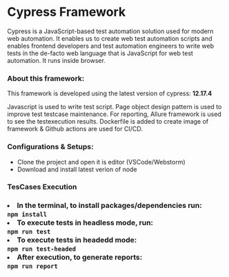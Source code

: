 <h1> Cypress Framework</h1>
<p>
Cypress is a JavaScript-based test automation solution used for modern web automation. It enables us to create web test automation scripts and enables frontend developers and test automation engineers to write web tests in the de-facto web language that is JavaScript for web test automation. It runs inside browser.
</p>

<h3>About this framework:</h3>
<p>This framework is developed using the latest version of cypress: <B>12.17.4</B>
</p>

Javascript is used to write test script. Page object design pattern is used to improve test testcase maintenance. 
For reporting, Allure framework is used to see the testexecution results.
Dockerfile is added to create image of framework & Github actions are used for CI/CD.

<h3>Configurations & Setups:</h3>
<ul>
    <li>Clone the project and open it is editor (VSCode/Webstorm) </li>
    <li>Download and install latest verion of node</li>
</ul>
<h3>TesCases Execution<h3>
 <li>In the terminal, to install packages/dependencies run:<br> 
    <code>npm install</code> 
<li>To execute tests in headless mode, run: <Br>
    <code>npm run test</code>
</li>
 <li>To execute tests in headedd mode:<br> 
    <code>npm run test-headed</code> 
</li>
 <li>After execution, to generate reports:<br> 
    <code>npm run report</code>
</li> 
